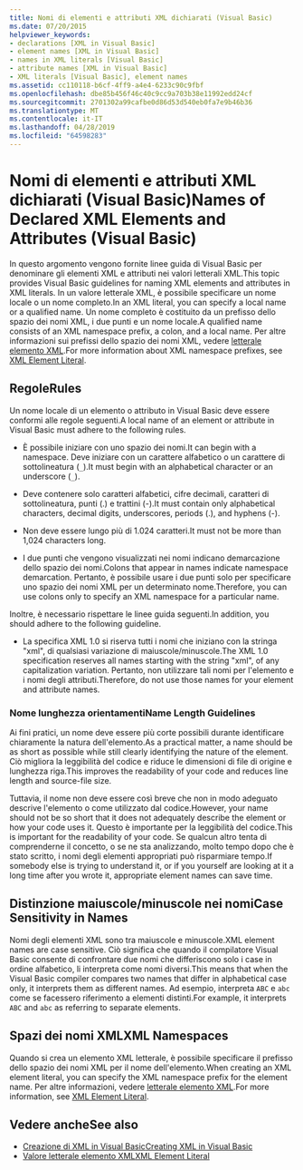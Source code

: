 ```yaml
---
title: Nomi di elementi e attributi XML dichiarati (Visual Basic)
ms.date: 07/20/2015
helpviewer_keywords:
- declarations [XML in Visual Basic]
- element names [XML in Visual Basic]
- names in XML literals [Visual Basic]
- attribute names [XML in Visual Basic]
- XML literals [Visual Basic], element names
ms.assetid: cc110118-b6cf-4ff9-a4e4-6233c90c9fbf
ms.openlocfilehash: dbe85b456f46c40c9cc9a703b38e11992edd24cf
ms.sourcegitcommit: 2701302a99cafbe0d86d53d540eb0fa7e9b46b36
ms.translationtype: MT
ms.contentlocale: it-IT
ms.lasthandoff: 04/28/2019
ms.locfileid: "64598283"
---
```

# <a name="names-of-declared-xml-elements-and-attributes-visual-basic"></a><span data-ttu-id="158a6-102">Nomi di elementi e attributi XML dichiarati (Visual Basic)</span><span class="sxs-lookup"><span data-stu-id="158a6-102">Names of Declared XML Elements and Attributes (Visual Basic)</span></span>
<span data-ttu-id="158a6-103">In questo argomento vengono fornite linee guida di Visual Basic per denominare gli elementi XML e attributi nei valori letterali XML.</span><span class="sxs-lookup"><span data-stu-id="158a6-103">This topic provides Visual Basic guidelines for naming XML elements and attributes in XML literals.</span></span>  <span data-ttu-id="158a6-104">In un valore letterale XML, è possibile specificare un nome locale o un nome completo.</span><span class="sxs-lookup"><span data-stu-id="158a6-104">In an XML literal, you can specify a local name or a qualified name.</span></span> <span data-ttu-id="158a6-105">Un nome completo è costituito da un prefisso dello spazio dei nomi XML, i due punti e un nome locale.</span><span class="sxs-lookup"><span data-stu-id="158a6-105">A qualified name consists of an XML namespace prefix, a colon, and a local name.</span></span> <span data-ttu-id="158a6-106">Per altre informazioni sui prefissi dello spazio dei nomi XML, vedere [letterale elemento XML](../../../../visual-basic/language-reference/xml-literals/xml-element-literal.md).</span><span class="sxs-lookup"><span data-stu-id="158a6-106">For more information about XML namespace prefixes, see [XML Element Literal](../../../../visual-basic/language-reference/xml-literals/xml-element-literal.md).</span></span>  
  
## <a name="rules"></a><span data-ttu-id="158a6-107">Regole</span><span class="sxs-lookup"><span data-stu-id="158a6-107">Rules</span></span>  
 <span data-ttu-id="158a6-108">Un nome locale di un elemento o attributo in Visual Basic deve essere conformi alle regole seguenti.</span><span class="sxs-lookup"><span data-stu-id="158a6-108">A local name of an element or attribute in Visual Basic must adhere to the following rules.</span></span>  
  
- <span data-ttu-id="158a6-109">È possibile iniziare con uno spazio dei nomi.</span><span class="sxs-lookup"><span data-stu-id="158a6-109">It can begin with a namespace.</span></span> <span data-ttu-id="158a6-110">Deve iniziare con un carattere alfabetico o un carattere di sottolineatura (`_`).</span><span class="sxs-lookup"><span data-stu-id="158a6-110">It must begin with an alphabetical character or an underscore (`_`).</span></span>  
  
- <span data-ttu-id="158a6-111">Deve contenere solo caratteri alfabetici, cifre decimali, caratteri di sottolineatura, punti (.) e trattini (-).</span><span class="sxs-lookup"><span data-stu-id="158a6-111">It must contain only alphabetical characters, decimal digits, underscores, periods (.), and hyphens (-).</span></span>  
  
- <span data-ttu-id="158a6-112">Non deve essere lungo più di 1.024 caratteri.</span><span class="sxs-lookup"><span data-stu-id="158a6-112">It must not be more than 1,024 characters long.</span></span>  
  
- <span data-ttu-id="158a6-113">I due punti che vengono visualizzati nei nomi indicano demarcazione dello spazio dei nomi.</span><span class="sxs-lookup"><span data-stu-id="158a6-113">Colons that appear in names indicate namespace demarcation.</span></span> <span data-ttu-id="158a6-114">Pertanto, è possibile usare i due punti solo per specificare uno spazio dei nomi XML per un determinato nome.</span><span class="sxs-lookup"><span data-stu-id="158a6-114">Therefore, you can use colons only to specify an XML namespace for a particular name.</span></span>  
  
 <span data-ttu-id="158a6-115">Inoltre, è necessario rispettare le linee guida seguenti.</span><span class="sxs-lookup"><span data-stu-id="158a6-115">In addition, you should adhere to the following guideline.</span></span>  
  
- <span data-ttu-id="158a6-116">La specifica XML 1.0 si riserva tutti i nomi che iniziano con la stringa "xml", di qualsiasi variazione di maiuscole/minuscole.</span><span class="sxs-lookup"><span data-stu-id="158a6-116">The XML 1.0 specification reserves all names starting with the string "xml", of any capitalization variation.</span></span> <span data-ttu-id="158a6-117">Pertanto, non utilizzare tali nomi per l'elemento e i nomi degli attributi.</span><span class="sxs-lookup"><span data-stu-id="158a6-117">Therefore, do not use those names for your element and attribute names.</span></span>  
  
### <a name="name-length-guidelines"></a><span data-ttu-id="158a6-118">Nome lunghezza orientamenti</span><span class="sxs-lookup"><span data-stu-id="158a6-118">Name Length Guidelines</span></span>  
 <span data-ttu-id="158a6-119">Ai fini pratici, un nome deve essere più corte possibili durante identificare chiaramente la natura dell'elemento.</span><span class="sxs-lookup"><span data-stu-id="158a6-119">As a practical matter, a name should be as short as possible while still clearly identifying the nature of the element.</span></span> <span data-ttu-id="158a6-120">Ciò migliora la leggibilità del codice e riduce le dimensioni di file di origine e lunghezza riga.</span><span class="sxs-lookup"><span data-stu-id="158a6-120">This improves the readability of your code and reduces line length and source-file size.</span></span>  
  
 <span data-ttu-id="158a6-121">Tuttavia, il nome non deve essere così breve che non in modo adeguato descrive l'elemento o come utilizzato dal codice.</span><span class="sxs-lookup"><span data-stu-id="158a6-121">However, your name should not be so short that it does not adequately describe the element or how your code uses it.</span></span> <span data-ttu-id="158a6-122">Questo è importante per la leggibilità del codice.</span><span class="sxs-lookup"><span data-stu-id="158a6-122">This is important for the readability of your code.</span></span> <span data-ttu-id="158a6-123">Se qualcun altro tenta di comprenderne il concetto, o se ne sta analizzando, molto tempo dopo che è stato scritto, i nomi degli elementi appropriati può risparmiare tempo.</span><span class="sxs-lookup"><span data-stu-id="158a6-123">If somebody else is trying to understand it, or if you yourself are looking at it a long time after you wrote it, appropriate element names can save time.</span></span>  
  
## <a name="case-sensitivity-in-names"></a><span data-ttu-id="158a6-124">Distinzione maiuscole/minuscole nei nomi</span><span class="sxs-lookup"><span data-stu-id="158a6-124">Case Sensitivity in Names</span></span>  
 <span data-ttu-id="158a6-125">Nomi degli elementi XML sono tra maiuscole e minuscole.</span><span class="sxs-lookup"><span data-stu-id="158a6-125">XML element names are case sensitive.</span></span> <span data-ttu-id="158a6-126">Ciò significa che quando il compilatore Visual Basic consente di confrontare due nomi che differiscono solo i case in ordine alfabetico, li interpreta come nomi diversi.</span><span class="sxs-lookup"><span data-stu-id="158a6-126">This means that when the Visual Basic compiler compares two names that differ in alphabetical case only, it interprets them as different names.</span></span> <span data-ttu-id="158a6-127">Ad esempio, interpreta `ABC` e `abc` come se facessero riferimento a elementi distinti.</span><span class="sxs-lookup"><span data-stu-id="158a6-127">For example, it interprets `ABC` and `abc` as referring to separate elements.</span></span>  
  
## <a name="xml-namespaces"></a><span data-ttu-id="158a6-128">Spazi dei nomi XML</span><span class="sxs-lookup"><span data-stu-id="158a6-128">XML Namespaces</span></span>  
 <span data-ttu-id="158a6-129">Quando si crea un elemento XML letterale, è possibile specificare il prefisso dello spazio dei nomi XML per il nome dell'elemento.</span><span class="sxs-lookup"><span data-stu-id="158a6-129">When creating an XML element literal, you can specify the XML namespace prefix for the element name.</span></span> <span data-ttu-id="158a6-130">Per altre informazioni, vedere [letterale elemento XML](../../../../visual-basic/language-reference/xml-literals/xml-element-literal.md).</span><span class="sxs-lookup"><span data-stu-id="158a6-130">For more information, see [XML Element Literal](../../../../visual-basic/language-reference/xml-literals/xml-element-literal.md).</span></span>  
  
## <a name="see-also"></a><span data-ttu-id="158a6-131">Vedere anche</span><span class="sxs-lookup"><span data-stu-id="158a6-131">See also</span></span>

- [<span data-ttu-id="158a6-132">Creazione di XML in Visual Basic</span><span class="sxs-lookup"><span data-stu-id="158a6-132">Creating XML in Visual Basic</span></span>](../../../../visual-basic/programming-guide/language-features/xml/creating-xml.md)
- [<span data-ttu-id="158a6-133">Valore letterale elemento XML</span><span class="sxs-lookup"><span data-stu-id="158a6-133">XML Element Literal</span></span>](../../../../visual-basic/language-reference/xml-literals/xml-element-literal.md)
